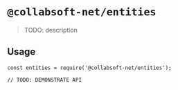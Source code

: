 # `@collabsoft-net/entities`

> TODO: description

## Usage

```
const entities = require('@collabsoft-net/entities');

// TODO: DEMONSTRATE API
```

